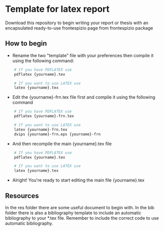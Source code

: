 # Template for latex report

Download this repository to begin writing your report or thesis with an encapsulated ready-to-use frontespizio page from frontespizio package

## How to begin

- Rename the two "template" file with your preferences then compile it using the following command:
```sh
    # If you have PDFLATEX use
    pdflatex {yourname}.tex
```
```sh
    # If you want to use LATEX use
    latex {yourname}.tex
```
- Edit the {yourname}-frn.tex file first and compile it using the following command
```sh
    # If you have PDFLATEX use
    pdflatex {yourname}-frn.tex
```
```sh
    # If you want to use LATEX use
    latex {yourname}-frn.tex
    dvips {yourname}-frn.eps {yourname}-frn
```
- And then recompile the main {yourname}.tex file
```sh
    # If you have PDFLATEX use
    pdflatex {yourname}.tex
```
```sh
    # If you want to use LATEX use
    latex {yourname}.tex
```
- Alright! You're ready to start editing the main file {yourname}.tex 

## Resources
In the res folder there are some useful document to begin with. 
In the bib folder there is also a bibliography template to include an automatic bibliography to your *.tex file. Remember to include the correct code to use automatic bibliography.
